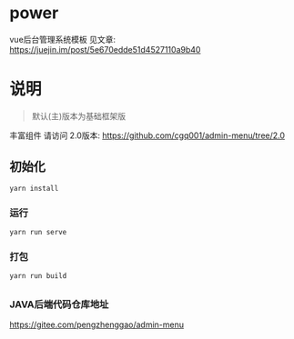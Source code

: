 
# power
vue后台管理系统模板
见文章: https://juejin.im/post/5e670edde51d4527110a9b40

# 说明
>默认(主)版本为基础框架版

丰富组件 请访问 2.0版本: https://github.com/cgq001/admin-menu/tree/2.0


## 初始化
```
yarn install
```
### 运行
```
yarn run serve
```
### 打包
```
yarn run build
```
## 
### JAVA后端代码仓库地址
https://gitee.com/pengzhenggao/admin-menu


